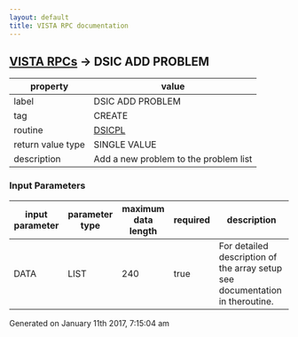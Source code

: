 ```yaml
---
layout: default
title: VISTA RPC documentation
---
```




## [VISTA RPCs](TableOfContent.md) &#8594; DSIC ADD PROBLEM 

 property | value 
--- | --- 
 label | DSIC ADD PROBLEM
 tag | CREATE
 routine | [DSICPL](http://code.osehra.org/dox/Routine_DSICPL_source.html)
 return value type | SINGLE VALUE
 description | Add a new problem to the problem list

### Input Parameters

| input parameter | parameter type | maximum data length | required | description | 
| --- | --- | --- | --- | --- | 
| DATA | LIST | 240 | true | For detailed description of the array setup see documentation in theroutine. | 




 Generated on January 11th 2017, 7:15:04 am